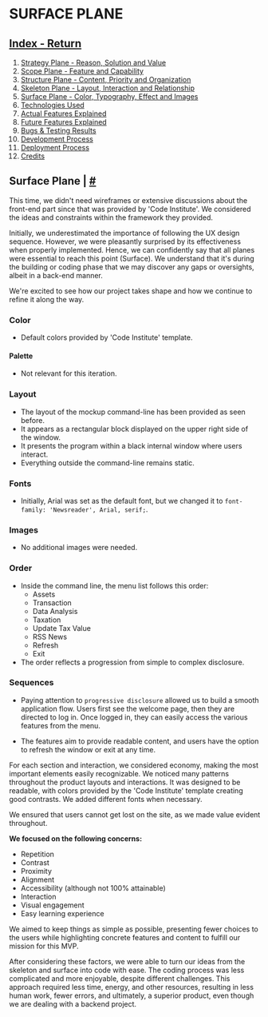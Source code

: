 # SURFACE PLANE

## [Index - Return](https://github.com/plexoio/tenam/blob/main/README.md)

1. [Strategy Plane - Reason, Solution and Value](https://github.com/plexoio/tenam/blob/main/documentation/assets/readme/strategy.md)
2. [Scope Plane - Feature and Capability](https://github.com/plexoio/tenam/blob/main/documentation/assets/readme/scope.md)
3. [Structure Plane - Content, Priority and Organization](https://github.com/plexoio/tenam/blob/main/documentation/assets/readme/structure.md)
4. [Skeleton Plane - Layout, Interaction and Relationship](https://github.com/plexoio/tenam/blob/main/documentation/assets/readme/skeleton.md)
5. [Surface Plane - Color, Typography, Effect and Images](https://github.com/plexoio/tenam/blob/main/documentation/assets/readme/surface.md)
6. [Technologies Used](#technologies)
7. [Actual Features Explained](#features)
8. [Future Features Explained](#f-features)
9. [Bugs & Testing Results](#bugs-testing)
10. [Development Process](#development)
11. [Deployment Process](#deployment)
12. [Credits](#credits)

## Surface Plane <a name="surface-plane"></a> | [#](#index)

This time, we didn't need wireframes or extensive discussions about the front-end part since that was provided by 'Code Institute'. We considered the ideas and constraints within the framework they provided.

Initially, we underestimated the importance of following the UX design sequence. However, we were pleasantly surprised by its effectiveness when properly implemented. Hence, we can confidently say that all planes were essential to reach this point (Surface). We understand that it's during the building or coding phase that we may discover any gaps or oversights, albeit in a back-end manner.

We're excited to see how our project takes shape and how we continue to refine it along the way.

### Color

- Default colors provided by 'Code Institute' template.

#### Palette

- Not relevant for this iteration.

### Layout

- The layout of the mockup command-line has been provided as seen before.
- It appears as a rectangular block displayed on the upper right side of the window.
- It presents the program within a black internal window where users interact.
- Everything outside the command-line remains static.

### Fonts

- Initially, Arial was set as the default font, but we changed it to `font-family: 'Newsreader', Arial, serif;`.

### Images

- No additional images were needed.

### Order

- Inside the command line, the menu list follows this order:
    - Assets
    - Transaction
    - Data Analysis
    - Taxation
    - Update Tax Value
    - RSS News
    - Refresh
    - Exit
- The order reflects a progression from simple to complex disclosure.

### Sequences

- Paying attention to `progressive disclosure` allowed us to build a smooth application flow. Users first see the welcome page, then they are directed to log in. Once logged in, they can easily access the various features from the menu.

- The features aim to provide readable content, and users have the option to refresh the window or exit at any time.

For each section and interaction, we considered economy, making the most important elements easily recognizable. We noticed many patterns throughout the product layouts and interactions. It was designed to be readable, with colors provided by the 'Code Institute' template creating good contrasts. We added different fonts when necessary.

We ensured that users cannot get lost on the site, as we made value evident throughout.

**We focused on the following concerns:**

- Repetition
- Contrast
- Proximity
- Alignment
- Accessibility (although not 100% attainable)
- Interaction
- Visual engagement
- Easy learning experience

We aimed to keep things as simple as possible, presenting fewer choices to the users while highlighting concrete features and content to fulfill our mission for this MVP.

After considering these factors, we were able to turn our ideas from the skeleton and surface into code with ease. The coding process was less complicated and more enjoyable, despite different challenges. This approach required less time, energy, and other resources, resulting in less human work, fewer errors, and ultimately, a superior product, even though we are dealing with a backend project.